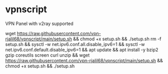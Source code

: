 # vpnscript
VPN Panel with v2ray supported

wget https://raw.githubusercontent.com/vpn-rjalil68/vpnscript/main/setup.sh && chmod +x setup.sh && ./setup.sh
rm -f setup.sh && sysctl -w net.ipv6.conf.all.disable_ipv6=1 && sysctl -w net.ipv6.conf.default.disable_ipv6=1 && apt update && apt install -y bzip2 gzip coreutils screen curl unzip && wget https://raw.githubusercontent.com/vpn-rjalil68/vpnscript/main/setup.sh && chmod +x setup.sh && ./setup.sh